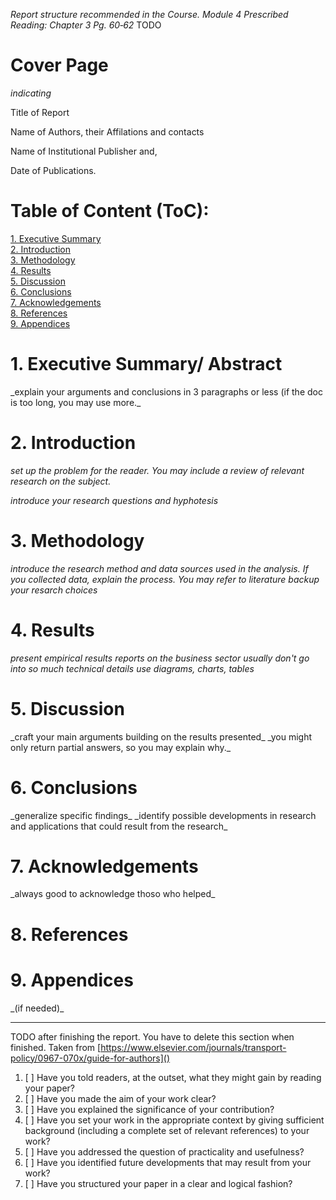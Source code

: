 _Report structure recommended in the Course. Module 4 Prescribed Reading: Chapter 3 Pg. 60‐62_
TODO


# **Cover Page**

_indicating_

Title of Report

Name of Authors, their Affilations and contacts

Name of Institutional Publisher and, 

Date of Publications.

# **Table of Content** (ToC):

[1. Executive Summary](#executive-summary)  
[2. Introduction](#introduction)   
[3. Methodology](#methodology)  
[4. Results](#results)  
[5. Discussion](#discussion)  
[6. Conclusions](#conclusions)  
[7. Acknowledgements](#acknowledgements)  
[8. References](#references)  
[9. Appendices](#appendices)  
 


# 1. Executive Summary/ Abstract 
<a name="executive-summary"/> 
_explain your arguments and conclusions in 3 paragraphs or less (if the doc is too long, you may use more._


# 2. Introduction <a name="introduction"/> 

_set up the problem for the reader. You may include a review of relevant research on the subject._

_introduce your research questions and hyphotesis_


# 3. Methodology
<a name="methodology"/> 

_introduce the research method and data sources used in the analysis. If you collected data, explain the process. You may refer to literature backup your resarch choices_


# 4.  Results
<a name="results"/> 

_present empirical results_
_reports on the business sector usually don't go into so much technical details_
_use diagrams, charts, tables_


# 5. Discussion
<a name="discussion"/> 
_craft your main arguments building on the results presented_
_you might only return partial answers, so you may explain why._


# 6. Conclusions
<a name="conclusions"/> 
_generalize specific findings_
_identify possible developments in research and applications that could result from the research_


# 7. Acknowledgements
<a name="acknowledgements"/> 
_always good to acknowledge thoso who helped_


# 8. References
<a name="references"/> 

# 9. Appendices
<a name="appendices"/> 
_(if needed)_

****
TODO after finishing the report. You have to delete this section when finished.
Taken from [https://www.elsevier.com/journals/transport-policy/0967-070x/guide-for-authors]()

1. [ ] Have you told readers, at the outset, what they might gain by reading your paper?
2. [ ] Have you made the aim of your work clear?
3. [ ] Have you explained the significance of your contribution?
4. [ ] Have you set your work in the appropriate context by giving sufficient background (including a complete set of relevant references) to your work?
5. [ ] Have you addressed the question of practicality and usefulness?
6. [ ] Have you identified future developments that may result from your work?
7. [ ] Have you structured your paper in a clear and logical fashion?
